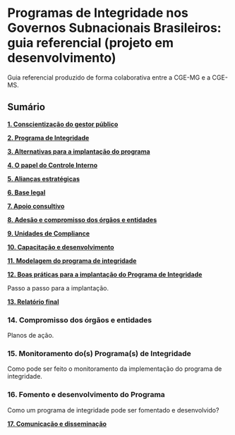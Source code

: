 # **Programas de Integridade nos Governos Subnacionais Brasileiros: guia referencial (projeto em desenvolvimento)** #

Guia referencial produzido de forma colaborativa entre a CGE-MG e a CGE-MS.

## Sumário

[**1. Conscientização do gestor público**](https://github.com/integridade-mg/GuiaIntegridadeCONACI/blob/main/conscientizacao.md)


[**2. Programa de Integridade**](https://github.com/integridade-mg/GuiaIntegridadeCONACI/blob/main/conceito.md)


[**3. Alternativas para a implantação do programa**](https://github.com/integridade-mg/GuiaIntegridadeCONACI/blob/main/modelos.md)


[**4. O papel do Controle Interno**](https://github.com/integridade-mg/GuiaIntegridadeCONACI/blob/main/controleinterno.md)


[**5. Alianças estratégicas**](https://github.com/integridade-mg/GuiaIntegridadeCONACI/blob/main/alianca.md)


[**6. Base legal**](https://github.com/integridade-mg/GuiaIntegridadeCONACI/blob/main/legal.md)


[**7. Apoio consultivo**](https://github.com/integridade-mg/GuiaIntegridadeCONACI/blob/main/apoio.md)


[**8. Adesão e compromisso dos órgãos e entidades**](https://github.com/integridade-mg/GuiaIntegridadeCONACI/blob/main/adesao.md)


[**9. Unidades de Compliance**](https://github.com/integridade-mg/GuiaIntegridadeCONACI/blob/main/compliance)


[**10. Capacitação e desenvolvimento**](https://github.com/integridade-mg/GuiaIntegridadeCONACI/blob/main/capacita.md)


[**11. Modelagem do programa de integridade**](https://github.com/integridade-mg/GuiaIntegridadeCONACI/blob/main/modelagem.md)

[**12. Boas práticas para a implantação do Programa de Integridade**](https://github.com/integridade-mg/GuiaIntegridadeCONACI/blob/main/boaspraticas.md)

Passo a passo para a implantação.

[**13. Relatório final**](https://github.com/integridade-mg/GuiaIntegridadeCONACI/blob/main/relatorio.md)

### **14. Compromisso dos órgãos e entidades**

Planos de ação.

### **15. Monitoramento do(s) Programa(s) de Integridade**

Como pode ser feito o monitoramento da implementação do programa de integridade.

### **16. Fomento e desenvolvimento do Programa**

Como um programa de integridade pode ser fomentado e desenvolvido?

[**17. Comunicação e disseminação**](https://github.com/integridade-mg/GuiaIntegridadeCONACI/blob/main/comunicacao.md)
